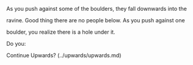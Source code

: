 As you push against some of the boulders, they fall downwards into the

ravine. Good thing there are no people below. As you push against one

boulder, you realize there is a hole under it.

Do you:

Continue Upwards? (../upwards/upwards.md)
